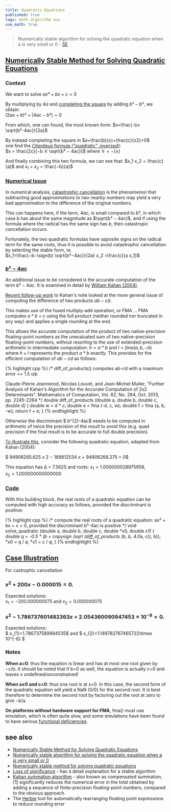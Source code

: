 ```yaml
---
title: Quadratic Equations
published: true
tags: math algorithm avx
use_math: true
---
```

> Numerically stable algorithm for solving the quadratic equation when a
is very small or 0 - [SE](https://math.stackexchange.com/questions/866331/numerically-stable-algorithm-for-solving-the-quadratic-equation-when-a-is-very?newreg=70e12aede30e4337bbadac3882aa8108)


## [Numerically Stable Method for Solving Quadratic Equations](https://people.csail.mit.edu/bkph/articles/Quadratics.pdf)

### Context  
We want to solve $ax²+bx+c=0$

By multiplying by $4a$ and [completing the square]() by adding $b²-b²$, we obtain:  
$(2ax+b)²+(4ac-b²)=0$

From which, one can found, the most known form:
$x=\frac{-b±\sqrt{b²-4ac}}{2a}$

By instead completing the square in $a+\frac{b}{x}+\frac{c}{x2}=0$  
one find the [_Citardauq_ formula _("quadratic", reversed)_](https://math.stackexchange.com/questions/2072174/citardauq-formula-derivation):  
$x = \frac{2c}{−b ∓ \sqrt{b² − 4ac}}$  where $∓=−(±)$

And finally combining this two formula, we can see that:
$x_1 x_2 = \frac{c}{a}$ and $x_1 + x_2$ = \frac{−b}{a}$ 

### [Numerical Issue](https://math.stackexchange.com/a/2007723/1087524)

In numerical analysis, [catastrophic cancellation](https://en.wikipedia.org/wiki/Catastrophic_cancellation) is the phenomenon that subtracting good approximations to two nearby numbers may yield a very bad approximation to the difference of the original numbers.

This can happens here, if the term, $4ac$, is small compared to $b²$, in which case $b$ has about the same magnitude as $\sqrt{b² − 4ac}$, and if using the formula where the radical has the same sign has $b$, then catastropic cancellation occurs.

Fortunately, the two quadratic formulas have opposite signs on the radical term for the same roots, thus it is possible to avoid catastrophic cancellation by selecting the stable form, ie:  
$x_1=\frac{−b−\sign(b) \sqrt{b²−4ac}}{2a}     x_2 =\frac{c}{a x_1}$

### [$b²-4ac$](https://stackoverflow.com/a/50065711/51386)

An additional issue to be considered is the accurate computation of the term $b²-4ac$. It is examined in detail by [William Kahan (2004)](https://people.eecs.berkeley.edu/~wkahan/Qdrtcs.pdf).

[Recent follow-up work](https://hal.inria.fr/ensl-00649347/en) to Kahan's note looked at the more general issue of computing the difference of two products $ab-cd$.

This makes use of the fused multiply-add operation, or _FMA_ ... FMA computes $a*b+c$ using the full product (neither rounded nor truncated in any way) and applies a single rounding at the end. 

This allows the accurate computation of the product of two native-precision floating-point numbers as the unevaluated sum of two native-precision floating-point numbers, without resorting to the use of extended-precision arithmetic in intermediate computation: $h = a * b$ and $l = fma (a, b,- h)$ where $h+l$ represents the product $a*b$ exactly. This provides for the efficient computation of $ab-cd$ as follows:

{% highlight cpp %}
/*
  diff_of_products() computes a*b-c*d with a maximum error <= 1.5 ulp

  Claude-Pierre Jeannerod, Nicolas Louvet, and Jean-Michel Muller, 
  "Further Analysis of Kahan's Algorithm for the Accurate Computation 
  of 2x2 Determinants". Mathematics of Computation, Vol. 82, No. 284, 
  Oct. 2013, pp. 2245-2264
*/
double diff_of_products (double a, double b, double c, double d)
{
    double w = d * c;
    double e = fma (-d, c, w);
    double f = fma (a, b, -w);
    return f + e;
}
{% endhighlight %}


Otherwise the discriminant $ b^{2}-4ac$ needs to be computed in arithmetic of twice the precision of the result to avoid this (e.g. quad precision if the final result is to be accurate to full double precision).

[To illustrate this](https://en.wikipedia.org/wiki/Loss_of_significance#A_better_algorithm), consider the following quadratic equation, adapted from Kahan (2004):

$ 94906265.625 x 2 − 189812534 x + 94906268.375 = 0$

This equation has Δ = 7.5625 and roots:
$x_1 = 1.000000028975958$,  
$x_2 = 1.000000000000000$

### [Code](https://stackoverflow.com/a/50065711/51386)

With this building block, the real roots of a quadratic equation can be computed with high accuracy as follows, provided the discriminant is positive:

{% highlight cpp %}
/* compute the real roots of a quadratic equation: ax² + bx + c = 0, 
   provided the discriminant b²-4ac is positive
*/
void solve_quadratic (double a, double b, double c, double *x0, double *x1)
{
    double q = -0.5 * (b + copysign (sqrt (diff_of_products (b, b, 4.0*a, c)), b));
    *x0 = q / a;
    *x1 = c / q;
}
{% endhighlight %}

## [Case Illustration](https://en.wikipedia.org/wiki/Loss_of_significance#Instability_of_the_quadratic_equation)

For castrophic cancellation

### $x^{2}+200x-0.000015=0.$

Expected solutions:  
$x_1=-200.000000075$ and $x_2=0.000000075$

### $x^{2}-1.786737601482363x+2.054360090947453\times 10^{-8}=0.$

Expected solutions:  
$ x_{1}=1.786737589984535$ and $ x_{2}=1.149782767465722\times 10^{-8} $


### Notes

**When a=0**: thus the equation is linear and has at most one root given by −c/b. It should be noted that if b=0 as well, the equation is actually c=0 and leaves x undefined/unconstrained!

**When a≠0 and c=0**: thus one root is at x=0. In this case, the second form of the quadratic equation will yield a NaN (0/0) for the second root. It is best therefore to determine the second root by factoring out the root at zero to give −b/a.

**On platforms without hardware support for FMA**, fma() must use emulation, which is often quite slow, and some emulations have been found to have serious [functional deficiencies](https://stackoverflow.com/questions/42166563/is-my-fma-broken?noredirect=1&lq=1).

## see also
- [Numerically Stable Method for Solving Quadratic Equations](https://people.csail.mit.edu/bkph/articles/Quadratics.pdf)
- [Numerically stable algorithm for solving the quadratic equation when a
is very small or 0](https://math.stackexchange.com/questions/866331/numerically-stable-algorithm-for-solving-the-quadratic-equation-when-a-is-very?newreg=70e12aede30e4337bbadac3882aa8108)
- [Numerically stable method for solving quadratic equations](https://stackoverflow.com/questions/48979861/numerically-stable-method-for-solving-quadratic-equations)
- [Loss of significance](https://en.wikipedia.org/wiki/Loss_of_significance#Instability_of_the_quadratic_equation) - has a detail explanation for a stable algorithm
- [Kahan summation algorithm](https://en.wikipedia.org/wiki/Kahan_summation_algorithm) - also known as compensated summation,[1] significantly reduces the numerical error in the total obtained by adding a sequence of finite-precision floating-point numbers, compared to the obvious approach.
- The [Herbie](http://herbie.uwplse.org/) tool for automatically rearranging floating point expressions to reduce rounding error 